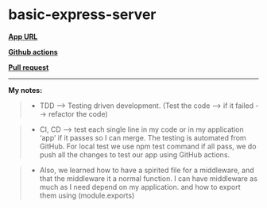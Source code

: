 # basic-express-server


**[App URL](https://server-test-qjg9.onrender.com/)**

**[Github actions](https://github.com/ramaalmomani1/server-deployment-practice/actions)**

**[Pull request](https://github.com/ramaalmomani1/server-deployment-practice/pulls/)**

----

**My notes:**
>  * TDD --> Testing driven development. (Test the code --> if it failed --> refactor the code)   

> * CI, CD --> test each single line in my code or in my application ‘app’ if it passes so I can merge. The testing is automated from GitHub. For local test we use npm test command if all pass, we do push all the changes to test our app using GitHub actions.

 

> * Also, we learned how to have a spirited file for a middleware, and that the middleware it a normal function. I can have middleware as much as I need depend on my application. and how to export them using (module.exports) 